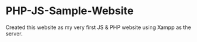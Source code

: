 # PHP-JS-Sample-Website
Created this website as my very first JS &amp; PHP website using Xampp as the server.
